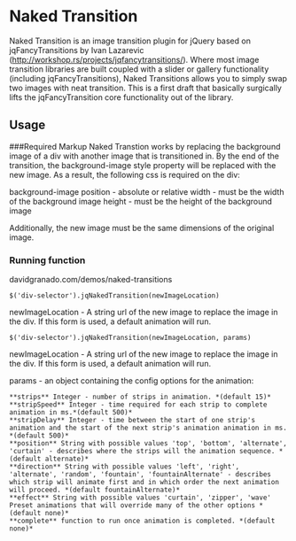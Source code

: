 # Naked Transition

Naked Transition is an image transition plugin for jQuery based on jqFancyTransitions by Ivan Lazarevic (http://workshop.rs/projects/jqfancytransitions/).  Where most image transition libraries are built coupled with a slider or gallery functionality (including jqFancyTransitions), Naked Transitions allows you to simply swap two images with neat transition. This is a first draft that basically surgically lifts the jqFancyTransition core functionality out of the library.

## Usage

###Required Markup
Naked Transtion works by replacing the background image of a div with another image that is transitioned in.  By the end of the transition, the background-image style property will be replaced with the new image.  As a result, the following css is required on the div:

background-image
position - absolute or relative
width - must be the width of the background image
height - must be the height of the background image

Additionally, the new image must be the same dimensions of the original image.

### Running function

davidgranado.com/demos/naked-transitions

`$('div-selector').jqNakedTransition(newImageLocation)`

newImageLocation - A string url of the new image to replace the image in the div.  If this form is used, a default animation will run.

`$('div-selector').jqNakedTransition(newImageLocation, params)`

newImageLocation - A string url of the new image to replace the image in the div.  If this form is used, a default animation will run.

params - an object containing the config options for the animation:

	**strips** Integer - number of strips in animation. *(default 15)*
	**stripSpeed** Integer - time required for each strip to complete animation in ms.*(default 500)*
	**stripDelay** Integer - time between the start of one strip's animation and the start of the next strip's animation animation in ms. *(default 500)*
	**position** String with possible values 'top', 'bottom', 'alternate', 'curtain' - describes where the strips will the animation sequence. *(default alternate)*
	**direction** String with possible values 'left', 'right', 'alternate', 'random', 'fountain', 'fountainAlternate' - describes which strip will animate first and in which order the next animation will proceed. *(default fountainAlternate)*
	**effect** String with possible values 'curtain', 'zipper', 'wave' Preset animations that will override many of the other options *(default none)*
	**complete** function to run once animation is completed. *(default none)*
